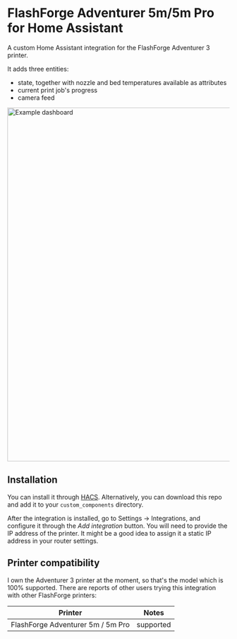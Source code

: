 # FlashForge Adventurer 5m/5m Pro for Home Assistant

A custom Home Assistant integration for the FlashForge Adventurer 3 printer.

It adds three entities:

- state, together with nozzle and bed temperatures available as attributes
- current print job's progress
- camera feed

<img src="https://raw.githubusercontent.com/modrzew/hass-flashforge-adventurer-3/master/example.png" alt="Example dashboard" width="800"/>

## Installation

You can install it through [HACS](https://hacs.xyz/). Alternatively, you can
download this repo and add it to your `custom_components` directory.

After the integration is installed, go to Settings -> Integrations, and
configure it through the _Add integration_ button. You will need to provide the
IP address of the printer. It might be a good idea to assign it a static IP
address in your router settings.

## Printer compatibility

I own the Adventurer 3 printer at the moment, so that's the model which is 100%
supported. There are reports of other users trying this integration with other
FlashForge printers:

| Printer | Notes |
| - | - |
| FlashForge Adventurer 5m / 5m Pro | supported |